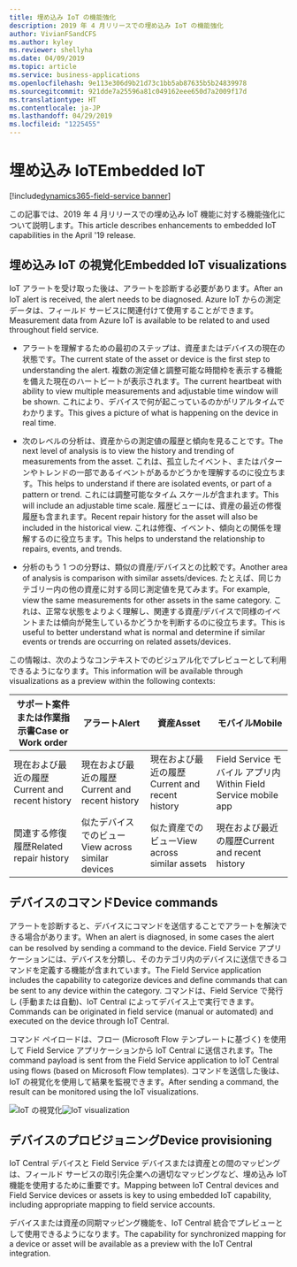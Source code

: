 ```yaml
---
title: 埋め込み IoT の機能強化
description: 2019 年 4 月リリースでの埋め込み IoT の機能強化
author: VivianFSandCFS
ms.author: kyley
ms.reviewer: shellyha
ms.date: 04/09/2019
ms.topic: article
ms.service: business-applications
ms.openlocfilehash: 9e113e306d9b21d73c1bb5ab87635b5b24839978
ms.sourcegitcommit: 921dde7a25596a81c049162eee650d7a2009f17d
ms.translationtype: HT
ms.contentlocale: ja-JP
ms.lasthandoff: 04/29/2019
ms.locfileid: "1225455"
---
```

#  <a name="embedded-iot"></a><span data-ttu-id="afd34-103">埋め込み IoT</span><span class="sxs-lookup"><span data-stu-id="afd34-103">Embedded IoT</span></span>
[!include[dynamics365-field-service banner](../../includes/dynamics365-field-service.md)]

<span data-ttu-id="afd34-104">この記事では、2019 年 4 月リリースでの埋め込み IoT 機能に対する機能強化について説明します。</span><span class="sxs-lookup"><span data-stu-id="afd34-104">This article describes enhancements to embedded IoT capabilities in the April '19 release.</span></span>

## <a name="embedded-iot-visualizations"></a><span data-ttu-id="afd34-105">埋め込み IoT の視覚化</span><span class="sxs-lookup"><span data-stu-id="afd34-105">Embedded IoT visualizations</span></span>
<span data-ttu-id="afd34-106">IoT アラートを受け取った後は、アラートを診断する必要があります。</span><span class="sxs-lookup"><span data-stu-id="afd34-106">After an IoT alert is received, the alert needs to be diagnosed.</span></span> <span data-ttu-id="afd34-107">Azure IoT からの測定データは、フィールド サービスに関連付けて使用することができます。</span><span class="sxs-lookup"><span data-stu-id="afd34-107">Measurement data from Azure IoT is available to be related to and used throughout field service.</span></span> 

-   <span data-ttu-id="afd34-108">アラートを理解するための最初のステップは、資産またはデバイスの現在の状態です。</span><span class="sxs-lookup"><span data-stu-id="afd34-108">The current state of the asset or device is the first step to understanding the alert.</span></span> <span data-ttu-id="afd34-109">複数の測定値と調整可能な時間枠を表示する機能を備えた現在のハートビートが表示されます。</span><span class="sxs-lookup"><span data-stu-id="afd34-109">The current heartbeat with ability to view multiple measurements and adjustable time window will be shown.</span></span> <span data-ttu-id="afd34-110">これにより、デバイスで何が起こっているのかがリアルタイムでわかります。</span><span class="sxs-lookup"><span data-stu-id="afd34-110">This gives a picture of what is happening on the device in real time.</span></span>

-   <span data-ttu-id="afd34-111">次のレベルの分析は、資産からの測定値の履歴と傾向を見ることです。</span><span class="sxs-lookup"><span data-stu-id="afd34-111">The next level of analysis is to view the history and trending of measurements from the asset.</span></span> <span data-ttu-id="afd34-112">これは、孤立したイベント、またはパターンやトレンドの一部であるイベントがあるかどうかを理解するのに役立ちます。</span><span class="sxs-lookup"><span data-stu-id="afd34-112">This helps to understand if there are isolated events, or part of a pattern or trend.</span></span> <span data-ttu-id="afd34-113">これには調整可能なタイム スケールが含まれます。</span><span class="sxs-lookup"><span data-stu-id="afd34-113">This will include an adjustable time scale.</span></span> <span data-ttu-id="afd34-114">履歴ビューには、資産の最近の修復履歴も含まれます。</span><span class="sxs-lookup"><span data-stu-id="afd34-114">Recent repair history for the asset will also be included in the historical view.</span></span> <span data-ttu-id="afd34-115">これは修復、イベント、傾向との関係を理解するのに役立ちます。</span><span class="sxs-lookup"><span data-stu-id="afd34-115">This helps to understand the relationship to repairs, events, and trends.</span></span>

-   <span data-ttu-id="afd34-116">分析のもう 1 つの分野は、類似の資産/デバイスとの比較です。</span><span class="sxs-lookup"><span data-stu-id="afd34-116">Another area of analysis is comparison with similar assets/devices.</span></span> <span data-ttu-id="afd34-117">たとえば、同じカテゴリー内の他の資産に対する同じ測定値を見てみます。</span><span class="sxs-lookup"><span data-stu-id="afd34-117">For example, view the same measurements for other assets in the same category.</span></span>
    <span data-ttu-id="afd34-118">これは、正常な状態をよりよく理解し、関連する資産/デバイスで同様のイベントまたは傾向が発生しているかどうかを判断するのに役立ちます。</span><span class="sxs-lookup"><span data-stu-id="afd34-118">This is useful to better understand what is normal and determine if similar events or trends are occurring on related assets/devices.</span></span>

<span data-ttu-id="afd34-119">この情報は、次のようなコンテキストでのビジュアル化でプレビューとして利用できるようになります。</span><span class="sxs-lookup"><span data-stu-id="afd34-119">This information will be available through visualizations as a preview within the following contexts:</span></span>

| <span data-ttu-id="afd34-120">サポート案件または作業指示書</span><span class="sxs-lookup"><span data-stu-id="afd34-120">Case or Work order</span></span> | <span data-ttu-id="afd34-121">アラート</span><span class="sxs-lookup"><span data-stu-id="afd34-121">Alert</span></span> | <span data-ttu-id="afd34-122">資産</span><span class="sxs-lookup"><span data-stu-id="afd34-122">Asset</span></span> | <span data-ttu-id="afd34-123">モバイル</span><span class="sxs-lookup"><span data-stu-id="afd34-123">Mobile</span></span> |
|----------------------------|-----------------------------|----------------------------|---------------------------------|
| <span data-ttu-id="afd34-124">現在および最近の履歴</span><span class="sxs-lookup"><span data-stu-id="afd34-124">Current and recent history</span></span> | <span data-ttu-id="afd34-125">現在および最近の履歴</span><span class="sxs-lookup"><span data-stu-id="afd34-125">Current and recent history</span></span> | <span data-ttu-id="afd34-126">現在および最近の履歴</span><span class="sxs-lookup"><span data-stu-id="afd34-126">Current and recent history</span></span> | <span data-ttu-id="afd34-127">Field Service モバイル アプリ内</span><span class="sxs-lookup"><span data-stu-id="afd34-127">Within Field Service mobile app</span></span> |
| <span data-ttu-id="afd34-128">関連する修復履歴</span><span class="sxs-lookup"><span data-stu-id="afd34-128">Related repair history</span></span> | <span data-ttu-id="afd34-129">似たデバイスでのビュー</span><span class="sxs-lookup"><span data-stu-id="afd34-129">View across similar devices</span></span> | <span data-ttu-id="afd34-130">似た資産でのビュー</span><span class="sxs-lookup"><span data-stu-id="afd34-130">View across similar assets</span></span> | <span data-ttu-id="afd34-131">現在および最近の履歴</span><span class="sxs-lookup"><span data-stu-id="afd34-131">Current and recent history</span></span> |



## <a name="device-commands"></a><span data-ttu-id="afd34-132">デバイスのコマンド</span><span class="sxs-lookup"><span data-stu-id="afd34-132">Device commands</span></span>

<span data-ttu-id="afd34-133">アラートを診断すると、デバイスにコマンドを送信することでアラートを解決できる場合があります。</span><span class="sxs-lookup"><span data-stu-id="afd34-133">When an alert is diagnosed, in some cases the alert can be resolved by sending a command to the device.</span></span> <span data-ttu-id="afd34-134">Field Service アプリケーションには、デバイスを分類し、そのカテゴリ内のデバイスに送信できるコマンドを定義する機能が含まれています。</span><span class="sxs-lookup"><span data-stu-id="afd34-134">The Field Service application includes the capability to categorize devices and define commands that can be sent to any device within the category.</span></span>
<span data-ttu-id="afd34-135">コマンドは、Field Service で発行し (手動または自動)、IoT Central によってデバイス上で実行できます。</span><span class="sxs-lookup"><span data-stu-id="afd34-135">Commands can be originated in field service (manual or automated) and executed on the device through IoT Central.</span></span>

<span data-ttu-id="afd34-136">コマンド ペイロードは、フロー (Microsoft Flow テンプレートに基づく) を使用して Field Service アプリケーションから IoT Central に送信されます。</span><span class="sxs-lookup"><span data-stu-id="afd34-136">The command payload is sent from the Field Service application to IoT Central using flows (based on Microsoft Flow templates).</span></span> <span data-ttu-id="afd34-137">コマンドを送信した後は、IoT の視覚化を使用して結果を監視できます。</span><span class="sxs-lookup"><span data-stu-id="afd34-137">After sending a command, the result can be monitored using the IoT visualizations.</span></span>

<span data-ttu-id="afd34-138">![IoT の視覚化](media/embedded-iot-remotecommands.png "IoT の視覚化")</span><span class="sxs-lookup"><span data-stu-id="afd34-138">![IoT visualization](media/embedded-iot-remotecommands.png "IoT visualization")</span></span>

## <a name="device-provisioning"></a><span data-ttu-id="afd34-139">デバイスのプロビジョニング</span><span class="sxs-lookup"><span data-stu-id="afd34-139">Device provisioning</span></span>
<span data-ttu-id="afd34-140">IoT Central デバイスと Field Service デバイスまたは資産との間のマッピングは、フィールド サービスの取引先企業への適切なマッピングなど、埋め込み IoT 機能を使用するために重要です。</span><span class="sxs-lookup"><span data-stu-id="afd34-140">Mapping between IoT Central devices and Field Service devices or assets is key to using embedded IoT capability, including appropriate mapping to field service accounts.</span></span>

<span data-ttu-id="afd34-141">デバイスまたは資産の同期マッピング機能を、IoT Central 統合でプレビューとして使用できるようになります。</span><span class="sxs-lookup"><span data-stu-id="afd34-141">The capability for synchronized mapping for a device or asset will be available as a preview with the IoT Central integration.</span></span>
